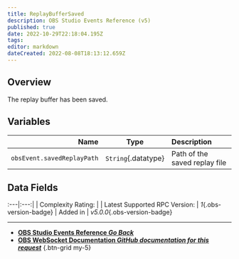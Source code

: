 ```yaml
---
title: ReplayBufferSaved
description: OBS Studio Events Reference (v5)
published: true
date: 2022-10-29T22:18:04.195Z
tags: 
editor: markdown
dateCreated: 2022-08-08T18:13:12.659Z
---
```


## Overview
The replay buffer has been saved.

## Variables
Name | Type | Description | 
----:|:----:|:------------|
`obsEvent.savedReplayPath` | `String`{.datatype} | Path of the saved replay file

## Data Fields
:---|:---:|
| Complexity Rating: | <span class="stars stars--2"></span>
| Latest Supported RPC Version: | *1*{.obs-version-badge}
| Added in | *v5.0.0*{.obs-version-badge}

---

- [<i class="mdi mdi-chevron-left"></i>**OBS Studio Events Reference *Go Back***](/Broadcasters/OBS/Events)
- [<i class="mdi mdi-github"></i> **OBS WebSocket Documentation *GitHub documentation for this request***](https://github.com/obsproject/obs-websocket/blob/master/docs/generated/protocol.md#replaybuffersaved)
{.btn-grid my-5}